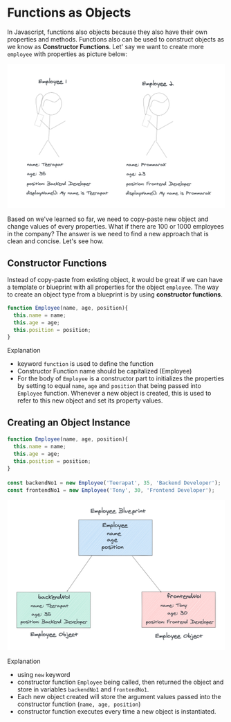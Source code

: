# Functions as Objects

In Javascript, functions also objects because they also have their own properties and methods. Functions also can be used to construct objects as we know as **Constructor Functions**. Let' say we want to create more `employee` with properties as picture below:

![Two Employees](two_employees.png)

Based on we've learned so far, we need to copy-paste new object and change values of every properties. What if there are 100 or 1000 employees in the company? The answer is we need to find a new approach that is clean and concise. Let's see how.

## Constructor Functions

Instead of copy-paste from existing object, it would be great if we can have a template or blueprint with all properties for the object `employee`. The way to create an object type from a blueprint is by using **constructor functions**.

```javascript
function Employee(name, age, position){
  this.name = name;
  this.age = age;
  this.position = position;
}
```

Explanation

- keyword `function` is used to define the function
- Constructor Function name should be capitalized (Employee)
- For the body of `Employee` is a constructor part to initializes the properties by setting to equal `name`, `age` and `position` that being passed into `Employee` function. Whenever a new object is created, this is used to refer to this new object and set its property values.

## Creating an Object Instance

```javascript
function Employee(name, age, position){
  this.name = name;
  this.age = age;
  this.position = position;
}

const backendNo1 = new Employee('Teerapat', 35, 'Backend Developer');
const frontendNo1 = new Employee('Tony', 30, 'Frontend Developer');
```

![blueprint](blueprint.png)

Explanation

- using `new` keyword
- constructor function `Employee` being called, then returned the object and store in variables `backendNo1` and `frontendNo1`.
- Each new object created will store the argument values passed into the constructor function (`name, age, position`)
- constructor function executes every time a new object is instantiated.
